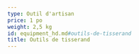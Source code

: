 ```yaml
---
type: Outil d'artisan
price: 1 po
weight: 2,5 kg
id: equipment_hd.md#outils-de-tisserand
title: Outils de tisserand
---
```


